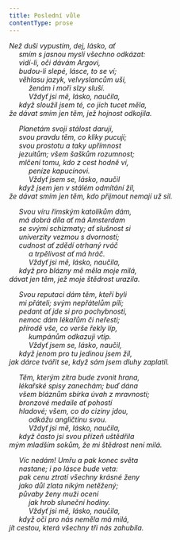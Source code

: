 ```yaml
---
title: Poslední vůle
contentType: prose
---
```


<section>

_Než duši vypustím, dej, lásko, ať  
     smím s jasnou myslí všechno odkázat:  
     vidí-li, oči dávám Argovi,  
     budou-li slepé, lásce, to se ví;  
     věhlasu jazyk, velvyslancům uši,  
          ženám i moři slzy sluší.  
          Vždyť jsi mě, lásko, naučila,  
     když sloužil jsem té, co jich tucet měla,  
že dávat smím jen těm, jež hojnost odkojila._

</section>

<section>

     _Planetám svoji stálost daruji,  
     svou pravdu těm, co kliky pucují;  
     svou prostotu a taky upřímnost  
     jezuitům; všem šaškům rozumnost;  
     mlčení tomu, kdo z cest hodně ví,  
          peníze kapucínovi.  
          Vždyť jsem se, lásko, naučil  
     když jsem jen v stálém odmítání žil,  
že dávat smím jen těm, kdo přijmout nemají už sil._

</section>

<section>

     _Svou víru římským katolíkům dám,  
     má dobrá díla ať má Amsterdam  
     se svými schizmaty; ať slušnost si  
     univerzity vezmou s dvorností;  
     cudnost ať zdědí otrhaný rváč  
          a trpělivost ať má hráč.  
          Vždyť jsi mě, lásko, naučila,  
     když pro blázny mě měla moje milá,  
dávat jen těm, jež moje štědrost urazila._

</section>

<section>

     _Svou reputaci dám těm, kteří byli  
     mi přáteli; svým nepřátelům píli;  
     pedant ať jde si pro pochybnosti,  
     nemoc dám lékařům či neřesti;  
     přírodě vše, co verše řekly líp,  
          kumpánům odkazuji vtip.  
          Vždyť jsem se, lásko, naučil,  
     když jenom pro tu jedinou jsem žil,  
jak dárce tvářit se, když sám jsem dluhy zaplatil._

</section>

<section>

     _Těm, kterým zítra bude zvonit hrana,  
     lékařské spisy zanechám; buď dána  
     všem bláznům sbírka úvah z mravnosti;  
     bronzové medaile ať pohostí  
     hladové; všem, co do ciziny jdou,  
          odkážu angličtinu svou.  
          Vždyť jsi mě, lásko, naučila,  
     když často jsi svou přízeň uštědřila  
mým mladším sokům, že mi štědrost není milá._

</section>

<section>

     _Víc nedám! Umřu a pak konec světa  
     nastane; i po lásce bude veta:  
     pak cenu ztratí všechny krásné ženy  
     jako důl zlata nikým netěžený;  
     půvaby ženy muži ocení  
          jak hrob sluneční hodiny.  
          Vždyť jsi mě, lásko, naučila,  
     když oči pro nás neměla má milá,  
jít cestou, která všechny tři nás zahubila._

</section>
